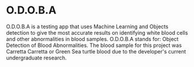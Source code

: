 # O.D.O.B.A

O.D.O.B.A is a testing app that uses Machine Learning and Objects detection to give the most accurate results on identifying white blood cells and other abnormalities in blood samples. O.D.O.B.A stands for: Object Detection of Blood Abnormalities. The blood sample for this project was Carretta Carretta or Green Sea turtle blood due to the developer's current undergraduate research. 
